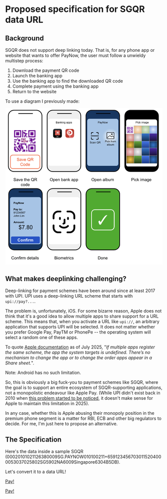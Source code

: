 # Proposed specification for SGQR data URL

## Background

SGQR does not support deep linking today. That is, for any phone app or website that wants to offer PayNow, the user must follow
a unwieldy multistep process:

1. Download the payment QR code
2. Launch the banking app
3. Use the banking app to find the downloaded QR code
4. Complete payment using the banking app
5. Return to the website

To use a diagram I previously made:

![7 steps to pay with PayNow](images/paynow-steps.png)

## What makes deeplinking challenging?

Deep-linking for payment schemes have been around since at least 2017 with
UPI. UPI uses a deep-linking URL scheme that starts with `upi://pay?...`.

The problem is, unfortunately, iOS. For some bizarre reason, Apple does not
think that it's a good idea to allow multiple apps to share support for a URL
scheme. This means that, when you activate a URL like `upi://`, an arbitrary
application that supports UPI will be selected. It does not matter whether you
prefer Google Pay, PayTM or PhonePe -- the operating system will select a random one
of these apps.

To quote [Apple documentation](https://developer.apple.com/documentation/xcode/defining-a-custom-url-scheme-for-your-app) as of July 2025, "_If multiple apps register the same scheme, the app the system targets is undefined. There’s no mechanism to change the app or to change the order apps appear in a Share sheet._".

Note: Android has no such limitation.

So, this is obviously a big fuck-you to payment schemes like SGQR, where the
goal is to support an entire ecosystem of SGQR-supporting applications, not a
monopolistic endeavour like Apple Pay. (While UPI didn't exist back in 2010 when [this problem started to be noticed](https://stackoverflow.com/questions/3213911/choosing-what-iphone-app-must-open-one-url-schema), it doesn't make sense for
Apple to maintain this limitation in 2025).

In any case, whether this is Apple abusing their monopoly position in the premium
phone segment is a matter for RBI, ECB and other big regulators to decide. For me,
I'm just here to propose an alternative.

## The Specification

Here's the data inside a sample SGQR (00020101021126380009SG.PAYNOW010100211+6591234567030115204000053037025802SG5902NA6009Singapore6304B5DB).

Let's convert it to a data URL!

[Pay!](data:application/emv-qrcps-mpm+sgqr;base64,MDAwMjAxMDEwMjExMjYzODAwMDlTRy5QQVlOT1cwMTAxMDAyMTErNjU5MTIzNDU2NzAzMDExNTIwNDAwMDA1MzAzNzAyNTgwMlNHNTkwMk5BNjAwOVNpbmdhcG9yZTYzMDRCNURC)

<a href="data:application/emv-qrcps-mpm+sgqr;base64,MDAwMjAxMDEwMjExMjYzODAwMDlTRy5QQVlOT1cwMTAxMDAyMTErNjU5MTIzNDU2NzAzMDExNTIwNDAwMDA1MzAzNzAyNTgwMlNHNTkwMk5BNjAwOVNpbmdhcG9yZTYzMDRCNURC">Pay!</a>